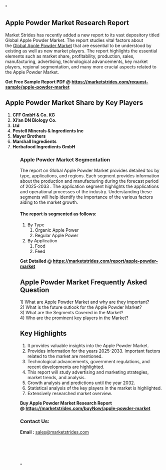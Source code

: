 "<h2>Apple Powder Market Research Report</h2>
<p>Market Strides has recently added a new report to its vast depository titled Global Apple Powder Market. The report studies vital factors about the&nbsp;<a href=https://marketstrides.com/report/apple-powder-market>Global Apple Powder Market</a>&nbsp;that are essential to be understood by existing as well as new market players. The report highlights the essential elements such as market share, profitability, production, sales, manufacturing, advertising, technological advancements, key market players, regional segmentation, and many more crucial aspects related to the Apple Powder Market.</p>
<p><strong>Get Free Sample Report PDF @&nbsp;<a href=https://marketstrides.com/request-sample/apple-powder-market>https://marketstrides.com/request-sample/apple-powder-market</a></strong></p>
<h2><strong>Apple Powder Market Share by Key Players</strong></h2>
<p><strong><ol><li>
CFF GmbH & Co. KG</li><li>Xi’an DN Biology Co.</li><li>Ltd</li><li>Pestell Minerals & Ingredients Inc</li><li>Mayer Brothers</li><li>Marshall Ingredients</li><li>Herbafood Ingredients GmbH


</li><ol></strong></p>
<h3><strong>Apple Powder Market Segmentation</strong></h3>
<p>The report on Global Apple Powder Market provides detailed toc by type, applications, and regions. Each segment provides information about the production and manufacturing during the forecast period of 2025-2033
. The application segment highlights the applications and operational processes of the industry. Understanding these segments will help identify the importance of the various factors aiding to the market growth.</p>
<h4>The report is segmented as follows:</h4>
<p><ol><li>By Type<ol><li>Organic Apple Power</li><li>Regular Apple Power</li></ol></li><li>By Application<ol><li>Food</li><li>Feed</li></ol></li></ol></p>
<p><strong>Get Detailed @&nbsp;<a href=https://marketstrides.com/report/apple-powder-market>https://marketstrides.com/report/apple-powder-market</a></strong></p>
<h2 class=""clr-white mb-3""><strong>Apple Powder Market Frequently Asked Question</strong></h2>
<div class=""card-header"">1) What are&nbsp;Apple Powder Market and why are they important?
<div class=""card"">
<div class=""card-header"">2) What is the future outlook for the Apple Powder Market?</div>
</div>
</div>
<div class=""card-header"">3) What are the Segments Covered in the Market?</div>
<div class=""card-header"">4) Who are the prominent key players in the Market?</div>
<h2><strong>Key Highlights</strong></h2>
<div class=""card-header"">
<ol>
<li>It provides valuable insights into the Apple Powder Market.</li>
<li>Provides information for the years 2025-2033. Important factors related to the market are mentioned.</li>
<li>Technological advancements, government regulations, and recent developments are highlighted.</li>
<li>This report will study advertising and marketing strategies, market trends, and analysis.</li>
<li>Growth analysis and predictions until the year 2032.</li>
<li>Statistical analysis of the key players in the market is highlighted.</li>
<li>Extensively researched market overview.</li>
</ol>
<p><strong>Buy Apple Powder Market Research Report @&nbsp;<a href=https://marketstrides.com/buyNow/apple-powder-market>https://marketstrides.com/buyNow/apple-powder-market</a></strong></p>
<h3>Contact Us:</h3>
<p><strong>Email :</strong> <a href=mailto:sales@marketstrides.com>sales@marketstrides.com</a></p>
</div>
<p>&nbsp;</p>
<h3>&nbsp;</h3>"
